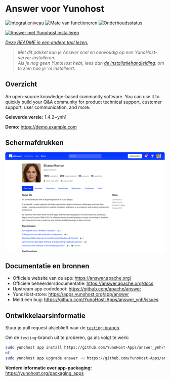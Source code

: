 <!--
NB: Deze README is automatisch gegenereerd door <https://github.com/YunoHost/apps/tree/master/tools/readme_generator>
Hij mag NIET handmatig aangepast worden.
-->

# Answer voor Yunohost

[![Integratieniveau](https://apps.yunohost.org/badge/integration/answer)](https://ci-apps.yunohost.org/ci/apps/answer/)
![Mate van functioneren](https://apps.yunohost.org/badge/state/answer)
![Onderhoudsstatus](https://apps.yunohost.org/badge/maintained/answer)

[![Answer met Yunohost installeren](https://install-app.yunohost.org/install-with-yunohost.svg)](https://install-app.yunohost.org/?app=answer)

*[Deze README in een andere taal lezen.](./ALL_README.md)*

> *Met dit pakket kun je Answer snel en eenvoudig op een YunoHost-server installeren.*  
> *Als je nog geen YunoHost hebt, lees dan [de installatiehandleiding](https://yunohost.org/install), om te zien hoe je 'm installeert.*

## Overzicht

An open-source knowledge-based community software. You can use it to quickly build your Q&A community for product technical support, customer support, user communication, and more.


**Geleverde versie:** 1.4.2~ynh1

**Demo:** <https://demo.example.com>

## Schermafdrukken

![Schermafdrukken van Answer](./doc/screenshots/screenshot.png)

## Documentatie en bronnen

- Officiele website van de app: <https://answer.apache.org/>
- Officiele beheerdersdocumentatie: <https://answer.apache.org/docs>
- Upstream app codedepot: <https://github.com/apache/answer>
- YunoHost-store: <https://apps.yunohost.org/app/answer>
- Meld een bug: <https://github.com/YunoHost-Apps/answer_ynh/issues>

## Ontwikkelaarsinformatie

Stuur je pull request alsjeblieft naar de [`testing`-branch](https://github.com/YunoHost-Apps/answer_ynh/tree/testing).

Om de `testing`-branch uit te proberen, ga als volgt te werk:

```bash
sudo yunohost app install https://github.com/YunoHost-Apps/answer_ynh/tree/testing --debug
of
sudo yunohost app upgrade answer -u https://github.com/YunoHost-Apps/answer_ynh/tree/testing --debug
```

**Verdere informatie over app-packaging:** <https://yunohost.org/packaging_apps>
